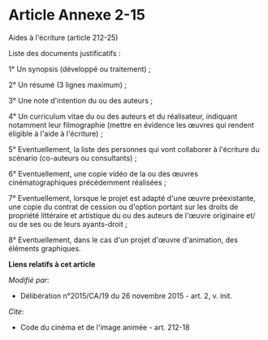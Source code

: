 # Article Annexe 2-15

Aides à l'écriture (article 212-25) 

Liste des documents justificatifs : 

1° Un synopsis (développé ou traitement) ; 

2° Un résumé (3 lignes maximum) ; 

3° Une note d'intention du ou des auteurs ; 

4° Un curriculum vitae du ou des auteurs et du réalisateur, indiquant notamment leur filmographie (mettre en évidence les
œuvres qui rendent éligible à l'aide à l'écriture) ; 

5° Eventuellement, la liste des personnes qui vont collaborer à l'écriture du scénario (co-auteurs ou consultants) ; 

6° Eventuellement, une copie vidéo de la ou des œuvres cinématographiques précédemment réalisées ; 

7° Eventuellement, lorsque le projet est adapté d'une œuvre préexistante, une copie du contrat de cession ou d'option portant
sur les droits de propriété littéraire et artistique du ou des auteurs de l'œuvre originaire et/ ou de ses ou de leurs
ayants-droit ; 

8° Eventuellement, dans le cas d'un projet d'œuvre d'animation, des éléments graphiques.

**Liens relatifs à cet article**

_Modifié par_:

  - Délibération n°2015/CA/19 du 26 novembre 2015 - art. 2, v. init.

_Cite_:

  - Code du cinéma et de l'image animée - art. 212-18
